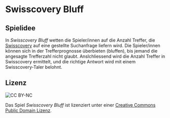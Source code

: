 # Swisscovery Bluff

## Spielidee

In _Swisscovery Bluff_ wetten die Spieler/innen auf die Anzahl Treffer, die [Swisscovery](https://slsp.swisscovery.ch) auf eine gestellte Suchanfrage liefern wird. Die Spieler/innen können sich in der Trefferprognosse überbieten (bluffen), bis jemand die angesagte Trefferzahl nicht glaubt. Anslchliessend wird die Anzahl Treffer in Swisscovery ermittelt, und die richtige Antwort wird mit einem Swisscovery-Taler belohnt.

## Lizenz

![CC BY-NC](https://mirrors.creativecommons.org/presskit/buttons/88x31/png/publicdomain.png)

Das Spiel _Swisscovery Bluff_ ist lizenziert unter einer [Creative Commons Public Domain Lizenz](https://creativecommons.org/publicdomain/zero/1.0/).
